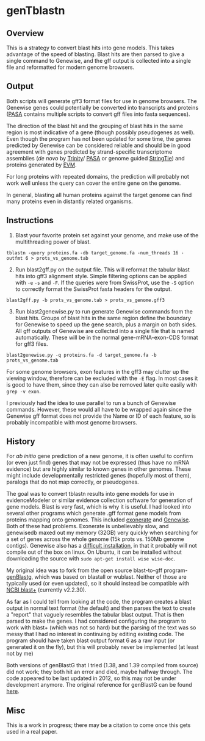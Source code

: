 # genTblastn

## Overview
This is a strategy to convert blast hits into gene models. This takes advantage of the speed of blasting. Blast hits are then parsed to give a single command to Genewise, and the gff output is collected into a single file and reformatted for modern genome browsers.

## Output
Both scripts will generate gff3 format files for use in genome browsers. The Genewise genes could potentially be converted into transcripts and proteins ([PASA](https://github.com/PASApipeline/PASApipeline/tree/master/misc_utilities) contains multiple scripts to convert gff files into fasta sequences).

The direction of the blast hit and the grouping of blast hits in the same region is most indicative of a gene (though possibly pseudogenes as well). Even though the program has not been updated for some time, the genes predicted by Genewise can be considered reliable and should be in good agreement with genes predicted by strand-specific transcriptome assemblies (*de novo* by [Trinity](http://trinityrnaseq.github.io/)/ [PASA](https://github.com/PASApipeline/) or genome guided [StringTie](http://ccb.jhu.edu/software/stringtie/)) and proteins generated by [EVM](http://evidencemodeler.sourceforge.net/). 

For long proteins with repeated domains, the prediction will probably not work well unless the query can cover the entire gene on the genome.

In general, blasting all human proteins against the target genome can find many proteins even in distantly related organisms.

## Instructions
1) Blast your favorite protein set against your genome, and make use of the multithreading power of blast.

  `tblastn -query proteins.fa -db target_genome.fa -num_threads 16 -outfmt 6 > prots_vs_genome.tab`

2) Run blast2gff.py on the output file. This will reformat the tabular blast hits into gff3 alignment style. Simple filtering options can be applied with `-e` `-s` and `-F`. If the queries were from SwissProt, use the `-S` option to correctly format the SwissProt fasta headers for the output.

  `blast2gff.py -b prots_vs_genome.tab > prots_vs_genome.gff3`

3) Run blast2genewise.py to run generate Genewise commands from the blast hits. Groups of blast hits in the same region define the boundary for Genewise to speed up the gene search, plus a margin on both sides. All gff outputs of Genewise are collected into a single file that is named automatically. These will be in the normal gene-mRNA-exon-CDS format for gff3 files. 

  `blast2genewise.py -q proteins.fa -d target_genome.fa -b prots_vs_genome.tab`
  
  For some genome browsers, exon features in the gff3 may clutter up the viewing window, therefore can be excluded with the `-E` flag. In most cases it is good to have them, since they can also be removed later quite easily with `grep -v exon`.

I previously had the idea to use parallel to run a bunch of Genewise commands. However, these would all have to be wrapped again since the Genewise gff format does not provide the Name or ID of each feature, so is probably incompatible with most genome browsers.

## History
For *ab initio* gene prediction of a new genome, it is often useful to confirm (or even just find) genes that may not be expressed (thus have no mRNA evidence) but are highly similar to known genes in other genomes. These might include developmentally restricted genes (hopefully most of them), paralogs that do not map correctly, or pseudogenes.

The goal was to convert tblastn results into gene models for use in evidenceModeler or similar evidence collection software for generation of gene models. Blast is very fast, which is why it is useful. I had looked into several other programs which generate .gff format gene models from proteins mapping onto genomes. This included [exonerate](https://www.ebi.ac.uk/~guy/exonerate/) and [Genewise](http://dendrome.ucdavis.edu/resources/tooldocs/wise2/doc_wise2.html). Both of these had problems. Exonerate is unbelievably slow, and genewisedb maxed out my memory (32GB) very quickly when searching for a set of genes across the whole genome (15k prots vs. 150Mb genome contigs). Genewise also has a [difficult installation](http://ninebysix.blogspot.de/2012/11/quick-note-genewise-and-glib.html), in that it probably will not compile out of the box on linux. On Ubuntu, it can be installed without downloading the source with `sudo apt-get install wise wise-doc`.

My original idea was to fork from the open source blast-to-gff program- [genBlastg](http://genome.sfu.ca/genblast/download.html), which was based on blastall or wublast. Neither of those are typically used (or even updated), so it should instead be compatible with [NCBI blast+](http://blast.ncbi.nlm.nih.gov/Blast.cgi?PAGE_TYPE=BlastDocs&DOC_TYPE=Download) (currently v2.2.30).

As far as I could tell from looking at the code, the program creates a blast output in normal text format (the default) and then parses the text to create a "report" that vaguely resembles the tabular blast output. That is then parsed to make the genes. I had considered configuring the program to work with blast+ (which was not so hard) but the parsing of the text was so messy that I had no interest in continuing by editing existing code. The program should have taken blast output format 6 as a raw input (or generated it on the fly), but this will probably never be implemented (at least not by me)

Both versions of genBlastG that I tried (1.38, and 1.39 compiled from source) did not work; they both hit an error and died, maybe halfway through. The code appeared to be last updated in 2012, so this may not be under development anymore. The original reference for genBlastG can be found [here](http://bioinformatics.oxfordjournals.org/content/27/15/2141.full).

## Misc
This is a work in progress; there may be a citation to come once this gets used in a real paper.

